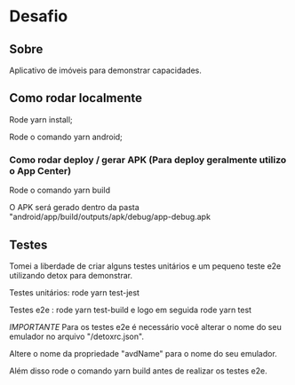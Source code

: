 # Desafio

## Sobre
Aplicativo de imóveis para demonstrar capacidades.

## Como rodar localmente
Rode yarn install;

Rode o comando yarn android;

### Como rodar deploy / gerar APK (Para deploy geralmente utilizo o App Center)
Rode o comando yarn build

O APK será gerado dentro da pasta "android/app/build/outputs/apk/debug/app-debug.apk

## Testes
Tomei a liberdade de criar alguns testes unitários e um pequeno teste e2e utilizando detox para demonstrar.

Testes unitários: rode yarn test-jest 


Testes e2e : rode yarn test-build e logo em seguida rode yarn test

*IMPORTANTE*
Para os testes e2e é necessário você alterar o nome do seu emulador no arquivo "/detoxrc.json".
    
Altere o nome da propriedade "avdName" para o nome do seu emulador.

Além disso rode o comando yarn build antes de realizar os testes e2e.


